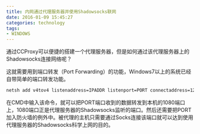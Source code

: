 ```yaml
---
title: 内网通过代理服务器并使用Shadowsocks联网
date: 2016-01-09 15:45:27
categories: technology
tags:
- WINDOWS
---
```


通过CCProxy可以便捷的搭建一个代理服务器，但是如何通过该代理服务器上的Shadowsocks连接网络呢？

<!-- more -->

这就需要用到端口转发（Port Forwarding）的功能，Windows7以上的系统已经自带简单的端口转发功能。  
```bash
netsh add v4tov4 listenaddress=IPADDR listenport=PORT connectaddress=127.0.0.1 connectport=1080
```
在CMD中输入该命令，就可以把PORT端口收到的数据转发到本机的1080端口上，1080端口正是代理服务器的Shadowsocks监听的端口。然后还需要把PORT加入防火墙的例外中。被代理的主机只需要通过Socks连接该端口就可以达到使用代理服务器的Shadowsocks科学上网的目的。